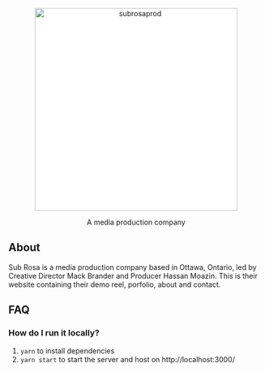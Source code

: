 <p align="center">
  <a href="https://subrosaprod.com">
    <img alt="subrosaprod" src="https://subrosaprod.com/static/media/logo.2a718689.png" width="400" style="background: white;">
  </a>
</p>

<p align="center">
  A media production company
</p>

## About

Sub Rosa is a media production company based in Ottawa, Ontario, led by Creative Director Mack Brander and Producer Hassan Moazin. This is their website containing their demo reel, porfolio, about and contact.

## FAQ

### How do I run it locally?

1. `yarn` to install dependencies
2. `yarn start` to start the server and host on http://localhost:3000/
